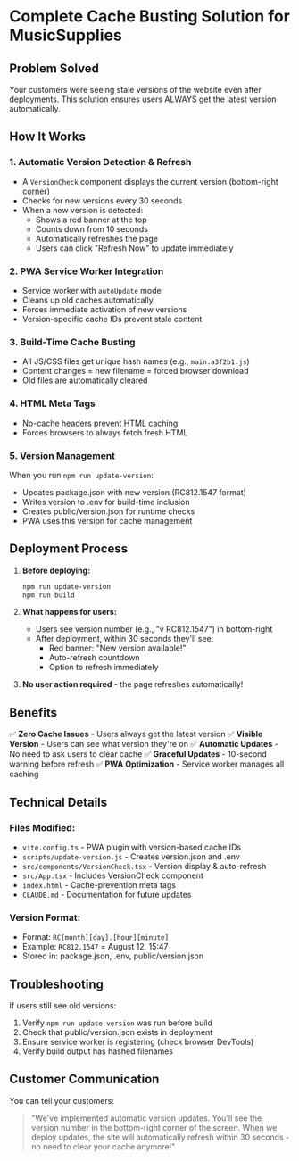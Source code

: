 # Complete Cache Busting Solution for MusicSupplies

## Problem Solved
Your customers were seeing stale versions of the website even after deployments. This solution ensures users ALWAYS get the latest version automatically.

## How It Works

### 1. **Automatic Version Detection & Refresh**
- A `VersionCheck` component displays the current version (bottom-right corner)
- Checks for new versions every 30 seconds
- When a new version is detected:
  - Shows a red banner at the top
  - Counts down from 10 seconds
  - Automatically refreshes the page
  - Users can click "Refresh Now" to update immediately

### 2. **PWA Service Worker Integration**
- Service worker with `autoUpdate` mode
- Cleans up old caches automatically
- Forces immediate activation of new versions
- Version-specific cache IDs prevent stale content

### 3. **Build-Time Cache Busting**
- All JS/CSS files get unique hash names (e.g., `main.a3f2b1.js`)
- Content changes = new filename = forced browser download
- Old files are automatically cleared

### 4. **HTML Meta Tags**
- No-cache headers prevent HTML caching
- Forces browsers to always fetch fresh HTML

### 5. **Version Management**
When you run `npm run update-version`:
- Updates package.json with new version (RC812.1547 format)
- Writes version to .env for build-time inclusion
- Creates public/version.json for runtime checks
- PWA uses this version for cache management

## Deployment Process

1. **Before deploying:**
   ```bash
   npm run update-version
   npm run build
   ```

2. **What happens for users:**
   - Users see version number (e.g., "v RC812.1547") in bottom-right
   - After deployment, within 30 seconds they'll see:
     - Red banner: "New version available!"
     - Auto-refresh countdown
     - Option to refresh immediately

3. **No user action required** - the page refreshes automatically!

## Benefits

✅ **Zero Cache Issues** - Users always get the latest version
✅ **Visible Version** - Users can see what version they're on
✅ **Automatic Updates** - No need to ask users to clear cache
✅ **Graceful Updates** - 10-second warning before refresh
✅ **PWA Optimization** - Service worker manages all caching

## Technical Details

### Files Modified:
- `vite.config.ts` - PWA plugin with version-based cache IDs
- `scripts/update-version.js` - Creates version.json and .env
- `src/components/VersionCheck.tsx` - Version display & auto-refresh
- `src/App.tsx` - Includes VersionCheck component
- `index.html` - Cache-prevention meta tags
- `CLAUDE.md` - Documentation for future updates

### Version Format:
- Format: `RC[month][day].[hour][minute]`
- Example: `RC812.1547` = August 12, 15:47
- Stored in: package.json, .env, public/version.json

## Troubleshooting

If users still see old versions:
1. Verify `npm run update-version` was run before build
2. Check that public/version.json exists in deployment
3. Ensure service worker is registering (check browser DevTools)
4. Verify build output has hashed filenames

## Customer Communication

You can tell your customers:
> "We've implemented automatic version updates. You'll see the version number in the bottom-right corner of the screen. When we deploy updates, the site will automatically refresh within 30 seconds - no need to clear your cache anymore!"